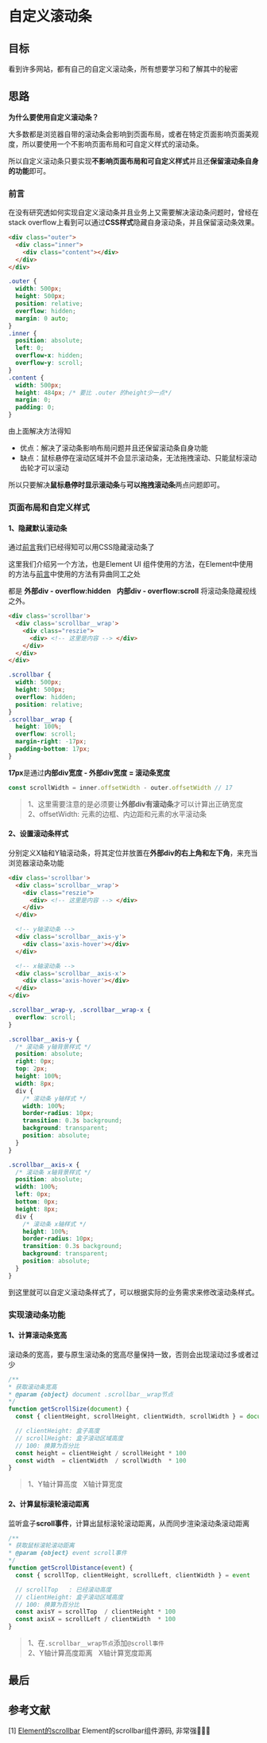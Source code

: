 # 自定义滚动条

## 目标
看到许多网站，都有自己的自定义滚动条，所有想要学习和了解其中的秘密

## 思路
**为什么要使用自定义滚动条？**

大多数都是浏览器自带的滚动条会影响到页面布局，或者在特定页面影响页面美观度，所以要使用一个不影响页面布局和可自定义样式的滚动条。

所以自定义滚动条只要实现**不影响页面布局和可自定义样式**并且还**保留滚动条自身的功能**即可。


### <span id='foreword'>前言</span>

在没有研究透如何实现自定义滚动条并且业务上又需要解决滚动条问题时，曾经在stack overflow上看到可以通过**CSS样式**隐藏自身滚动条，并且保留滚动条效果。

```html
<div class="outer">
  <div class="inner">
    <div class="content"></div>
  </div>
</div>
```
``` css
.outer {
  width: 500px;
  height: 500px;
  position: relative;
  overflow: hidden;
  margin: 0 auto;
}
.inner {
  position: absolute;
  left: 0;
  overflow-x: hidden;
  overflow-y: scroll;
}
.content {
  width: 500px;
  height: 484px; /* 要比 .outer 的height少一点*/
  margin: 0;
  padding: 0;
}
```

<!-- 这种解决方法最明显的缺点就是用户看不出来此处是可以滚动的，必须鼠标悬停上面滚动齿轮才可以滚动，对于新用户是非常不友好的。

不过优点也就是解决了滚动条影响布局问题并且还保留滚动条自身功能。 -->

由上面解决方法得知

- 优点：解决了滚动条影响布局问题并且还保留滚动条自身功能
- 缺点：鼠标悬停在滚动区域并不会显示滚动条，无法拖拽滚动、只能鼠标滚动齿轮才可以滚动

所以只要解决**鼠标悬停时显示滚动条**与**可以拖拽滚动条**两点问题即可。


### 页面布局和自定义样式

#### 1、隐藏默认滚动条

通过[前言](#foreword)我们已经得知可以用CSS隐藏滚动条了

这里我们介绍另一个方法，也是Element UI 组件使用的方法，在Element中使用的方法与[前言](#foreword)中使用的方法有异曲同工之处

都是
**外部div - overflow:hidden**&nbsp;&nbsp; 
**内部div - overflow:scroll**
将滚动条隐藏视线之外。

```html
<div class='scrollbar'>
  <div class='scrollbar__wrap'>
    <div class="reszie">
      <div> <!-- 这里是内容 --> </div>
    </div>
  </div>
</div>
```
```css
.scrollbar {
  width: 500px;
  height: 500px;
  overflow: hidden;
  position: relative;
}
.scrollbar__wrap {
  height: 100%;
  overflow: scroll;
  margin-right: -17px;
  padding-bottom: 17px;
}
```

**17px**是通过**内部div宽度 - 外部div宽度 = 滚动条宽度**

```javascript
const scrollWidth = inner.offsetWidth - outer.offsetWidth // 17
```
> 1、这里需要注意的是必须要让**外部div有滚动条**才可以计算出正确宽度<br>
> 2、offsetWidth: 元素的边框、内边距和元素的水平滚动条


<!-- 为什么要设置**padding-bottom: 17px**，是因为height已经设置100%了，只能用padding，将滚动条挤出外部div高度 -->

<!-- 为什么不设置**padding-right: 17px**，是因为设置padding-right后，必须要设置width:100%，才可以在边缘处将滚动条挤出，然而这时内部数据都会有padding-right: 17px的边距，导致内部数据不会与边框对齐 -->


#### 2、设置滚动条样式

分别定义X轴和Y轴滚动条，将其定位并放置在**外部div的右上角和左下角**，来充当浏览器滚动条功能

```html
<div class='scrollbar'>
  <div class='scrollbar__wrap'>
    <div class="reszie">
      <div> <!-- 这里是内容 --> </div>
    </div>
  </div>

  <!-- y轴滚动条 -->
  <div class='scrollbar__axis-y'>
    <div class='axis-hover'></div>
  </div>

  <!-- x轴滚动条 -->
  <div class='scrollbar__axis-x'>
    <div class='axis-hover'></div>
  </div>
</div>
```
```css
.scrollbar__wrap-y, .scrollbar__wrap-x {
  overflow: scroll;
}

.scrollbar__axis-y {
  /* 滚动条 y轴背景样式 */
  position: absolute;
  right: 0px;
  top: 2px;
  height: 100%;
  width: 8px;
  div {
    /* 滚动条 y轴样式 */
    width: 100%;
    border-radius: 10px;
    transition: 0.3s background;
    background: transparent;
    position: absolute;
  }
}

.scrollbar__axis-x {
  /* 滚动条 x轴背景样式 */
  position: absolute;
  width: 100%;
  left: 0px;
  bottom: 0px;
  height: 8px;
  div {
    /* 滚动条 x轴样式 */
    height: 100%;
    border-radius: 10px;
    transition: 0.3s background;
    background: transparent;
    position: absolute;
  }
}
```

到这里就可以自定义滚动条样式了，可以根据实际的业务需求来修改滚动条样式。

### 实现滚动条功能

#### 1、计算滚动条宽高
滚动条的宽高，要与原生滚动条的宽高尽量保持一致，否则会出现滚动过多或者过少

```javascript
/**
* 获取滚动条宽高
* @param {object} document .scrollbar__wrap节点
*/
function getScrollSize(document) {
  const { clientHeight, scrollHeight, clientWidth, scrollWidth } = document

  // clientHeight: 盒子高度
  // scrollHeight: 盒子滚动区域高度
  // 100: 换算为百分比
  const height = clientHeight / scrollHeight * 100
  const width  = clientWidth  / scrollWidth  * 100
}
```
> 1、Y轴计算高度 &nbsp;&nbsp;X轴计算宽度

#### 2、计算鼠标滚轮滚动距离
监听盒子**scroll事件**，计算出鼠标滚轮滚动距离，从而同步渲染滚动条滚动距离

```javascript
/**
* 获取鼠标滚轮滚动距离
* @param {object} event scroll事件
*/
function getScrollDistance(event) {
  const { scrollTop, clientHeight, scrollLeft, clientWidth } = event

  // scrollTop   : 已经滚动高度
  // clientHeight: 盒子滚动区域高度
  // 100: 换算为百分比
  const axisY = scrollTop  / clientHeight * 100
  const axisX = scrollLeft / clientWidth  * 100 
}
```

> 1、在`.scrollbar__wrap节点`添加`@scroll事件`<br>
> 2、Y轴计算高度距离 &nbsp;&nbsp;X轴计算宽度距离


## 最后


## 参考文献

[1] [Element的scrollbar](https://github.com/ElemeFE/element/tree/dev/packages/scrollbar) Element的scrollbar组件源码, 非常强🤙🤙🤙